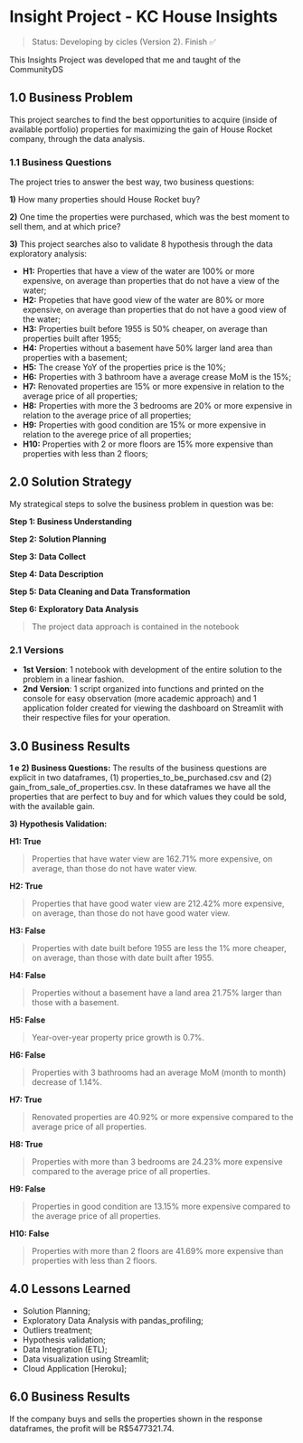# Insight Project - KC House Insights

> Status: Developing by cicles (Version 2). Finish ✅

This Insights Project was developed that me and taught of the CommunityDS

## **1.0 Business Problem**
This project searches to find the best opportunities to acquire (inside of available portfolio) properties for maximizing the gain of House Rocket company, through the data analysis.

### **1.1 Business Questions** 
The project tries to answer the best way, two business questions:

**1)** How many properties should House Rocket buy?

**2)** One time the properties were purchased, which was the best moment to sell them, and at which price?

**3)** This project searches also to validate 8 hypothesis through the data exploratory analysis:

- **H1:** Properties that have a view of the water are 100% or more expensive, on average than properties that do not have a view of the water;
- **H2:** Propeties that have good view of the water are 80% or more expensive, on average than properties that do not have a good view of the water;
- **H3:** Properties built before 1955 is 50% cheaper, on average than properties built after 1955;
- **H4:** Properties without a basement have 50% larger land area than properties with a basement;
- **H5:** The crease YoY of the properties price is the 10%;
- **H6:** Properties with 3 bathroom have a average crease MoM is the 15%;
- **H7:** Renovated properties are 15% or more expensive in relation to the average price of all properties;
- **H8:** Properties with more the 3 bedrooms are 20% or more expensive in relation to the average price of all properties;
- **H9:** Properties with good condition are 15% or more expensive in relation to the averege price of all properties;
- **H10:** Properties with 2 or more floors are 15% more expensive than properties with less than 2 floors;

## **2.0 Solution Strategy**
My strategical steps to solve the business problem in question was be:

**Step 1: Business Understanding**

**Step 2: Solution Planning**

**Step 3: Data Collect**

**Step 4: Data Description**

**Step 5: Data Cleaning and Data Transformation**

**Step 6: Exploratory Data Analysis**

>The project data approach is contained in the notebook

### **2.1 Versions**
- **1st Version**: 1 notebook with development of the entire solution to the problem in a linear fashion.
- **2nd Version**: 1 script organized into functions and printed on the console for easy observation (more academic approach) and 1 application folder created for viewing the dashboard on Streamlit with their respective files for your operation.

## **3.0 Business Results**
**1 e 2) Business Questions:**
The results of the business questions are explicit in two dataframes, (1) properties_to_be_purchased.csv and (2) gain_from_sale_of_properties.csv. In these dataframes we have all the properties that are perfect to buy and for which values they could be sold, with the available gain.

**3) Hypothesis Validation:**

**H1: True** 
> Properties that have water view are 162.71% more expensive, on average, than those do not have water view.

**H2: True** 
> Properties that have good water view are 212.42% more expensive, on average, than those do not have good water view.

**H3: False** 
> Properties with date built before 1955 are less the 1% more cheaper, on average, than those with date built after 1955.

**H4: False** 
> Properties without a basement have a land area 21.75% larger than those with a basement.

**H5: False**
> Year-over-year property price growth is 0.7%.

**H6: False**
> Properties with 3 bathrooms had an average MoM (month to month) decrease of 1.14%.

**H7: True**
> Renovated properties are 40.92% or more expensive compared to the average price of all properties.

**H8: True**
> Properties with more than 3 bedrooms are 24.23% more expensive compared to the average price of all properties.

**H9: False**
> Properties in good condition are 13.15% more expensive compared to the average price of all properties.

**H10: False**
> Properties with more than 2 floors are 41.69% more expensive than properties with less than 2 floors.

## **4.0 Lessons Learned**
  * Solution Planning;
  * Exploratory Data Analysis with pandas_profiling;
  * Outliers treatment;
  * Hypothesis validation;
  * Data Integration (ETL);
  * Data visualization using Streamlit;
  * Cloud Application [Heroku];

## **6.0 Business Results**
If the company buys and sells the properties shown in the response dataframes, the profit will be R$5477321.74.
